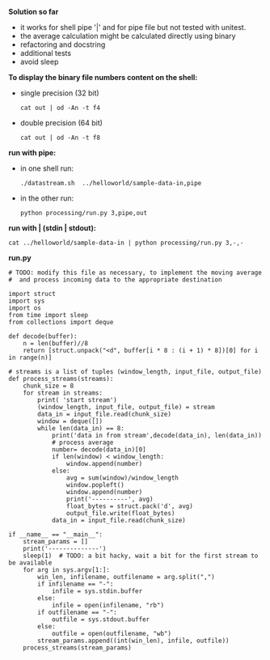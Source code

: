 **Solution so far**

* it works for shell pipe '|' and for pipe file but not tested with unitest.
* the average calculation might be calculated directly using binary
* refactoring and docstring
* additional tests
* avoid sleep

**To display the binary file numbers content on the shell:**
* single precision (32 bit)
 
  `cat out | od -An -t f4`
  
* double precision (64 bit)
  
  `cat out | od -An -t f8`

**run with pipe:**

* in one shell run:
  
  `./datastream.sh  ../helloworld/sample-data-in,pipe`

* in the other run:
 
  `python processing/run.py 3,pipe,out`
  
**run with | (stdin | stdout):**

  `cat ../helloworld/sample-data-in | python processing/run.py 3,-,-`

**run.py**

```
# TODO: modify this file as necessary, to implement the moving average
#  and process incoming data to the appropriate destination

import struct
import sys
import os
from time import sleep
from collections import deque

def decode(buffer):
    n = len(buffer)//8
    return [struct.unpack("<d", buffer[i * 8 : (i + 1) * 8])[0] for i in range(n)]

# streams is a list of tuples (window_length, input_file, output_file)
def process_streams(streams):
    chunk_size = 8
    for stream in streams:
        print( 'start stream')
        (window_length, input_file, output_file) = stream
        data_in = input_file.read(chunk_size)
        window = deque([])
        while len(data_in) == 8:
            print('data in from stream',decode(data_in), len(data_in))
            # process average
            number= decode(data_in)[0]
            if len(window) < window_length:
                window.append(number)
            else:
                avg = sum(window)/window_length
                window.popleft()
                window.append(number)
                print('----------', avg)
                float_bytes = struct.pack('d', avg)
                output_file.write(float_bytes)
            data_in = input_file.read(chunk_size)

if __name__ == "__main__":
    stream_params = []
    print('--------------')
    sleep(1)  # TODO: a bit hacky, wait a bit for the first stream to be available
    for arg in sys.argv[1:]:
        win_len, infilename, outfilename = arg.split(",")
        if infilename == "-":
            infile = sys.stdin.buffer
        else:
            infile = open(infilename, "rb")
        if outfilename == "-":
            outfile = sys.stdout.buffer
        else:
            outfile = open(outfilename, "wb")
        stream_params.append((int(win_len), infile, outfile))
    process_streams(stream_params)
```
